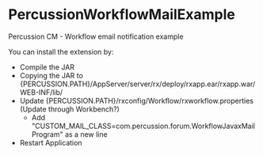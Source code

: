 PercussionWorkflowMailExample
=============================

Percussion CM - Workflow email notification example

You can install the extension by:

+ Compile the JAR
+ Copying the JAR to {PERCUSSION.PATH}/AppServer/server/rx/deploy/rxapp.ear/rxapp.war/WEB-INF/lib/
+ Update {PERCUSSION.PATH}/rxconfig/Workflow/rxworkflow.properties (Update through Workbench?)
	+ Add "CUSTOM_MAIL_CLASS=com.percussion.forum.WorkflowJavaxMailProgram" as a new line
+ Restart Application
